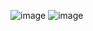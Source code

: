 ![image](https://github.com/user-attachments/assets/5c1727c7-23f2-418f-b540-63221f3a535c)
![image](https://github.com/user-attachments/assets/39b1baed-a173-4808-8eca-c2dd6b374e2f)

